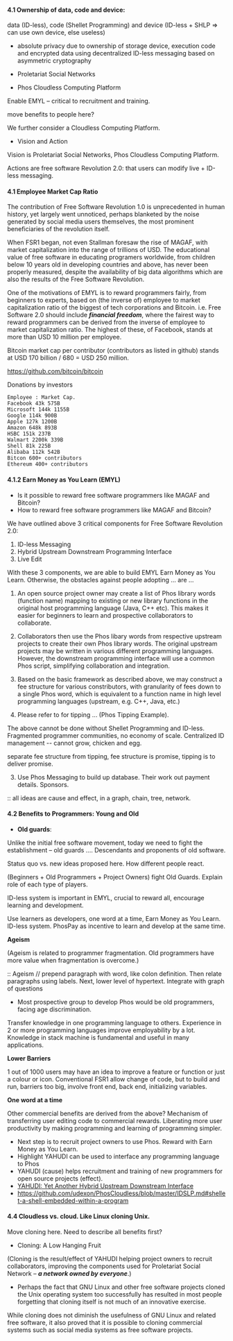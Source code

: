 #### 4.1 Ownership of data, code and device:


data (ID-less), code (Shellet Programming) and device (ID-less + SHLP => can use own device, else useless)

- absolute privacy due to ownership of storage device, execution code and encrypted  data using decentralized ID-less messaging based on asymmetric cryptography

- Proletariat Social Networks

- Phos Cloudless Computing Platform

Enable EMYL &ndash; critical to recruitment and training.

move benefits to people here?

We further consider a Cloudless Computing Platform.

- Vision and Action

Vision is Proletariat Social Networks, Phos Cloudless Computing Platform. 

Actions are free software Revolution 2.0: that users can modify live + ID-less messaging. 


#### 4.1 Employee Market Cap Ratio

The contribution of Free Software Revolution 1.0 is unprecedented in human history, yet largely went unnoticed, perhaps blanketed by the noise generated by social media users themselves, the most prominent beneficiaries of the revolution itself.

When FSR1 began, not even Stallman foresaw the rise of MAGAF, with market capitalization into the range of trillions of USD. The educational value of free software in educating programers worldwide, from children below 10 years old in developing countries and above, has never been properly measured, despite the availability of big data algorithms which are also the results of the Free Software Revolution.

One of the motivations of EMYL is to reward programmers fairly, from beginners to experts, based on (the inverse of) employee to market capitalization ratio of the biggest of tech corporations and Bitcoin. i.e. Free Software 2.0 should include ___financial freedom___, where the fairest way to reward programmers can be derived from the inverse of employee to market capitalization ratio. The highest of these, of Facebook, stands at more than USD 10 million per employee.

Bitcoin market cap per contributor (contributors as listed in github) stands at USD 170 billion / 680 = USD 250 million.

https://github.com/bitcoin/bitcoin

Donations by investors

```
Employee : Market Cap.
Facebook 43k 575B
Microsoft 144k 1155B
Google 114k 900B
Apple 127k 1200B
Amazon 648k 893B
HSBC 151k 237B
Walmart 2200k 339B
Shell 81k 225B
Alibaba 112k 542B
Bitcon 600+ contributors
Ethereum 400+ contributors
```

#### 4.1.2 Earn Money as You Learn (EMYL)

- Is it possible to reward free software programmers like MAGAF and Bitcoin?
- How to reward free software programmers like MAGAF and Bitcoin?

We have outlined above 3 critical components for Free Software Revolution 2.0:

1. ID-less Messaging
2. Hybrid Upstream Downstream Programming Interface
3. Live Edit

With these 3 components, we are able to build EMYL Earn Money as You Learn. Otherwise, the obstacles against people adopting ... are ...

1. An open source project owner may create a list of Phos library words (function name) mapping to existing or new library functions in the original host programming language (Java, C++ etc). This makes it easier for beginners to learn and prospective collaborators to collaborate.

2. Collaborators then use the Phos libary words from respective upstream projects to create their own Phos library words. The original upstream projects may be written in various different programming languages. However, the downstream programming interface will use a common Phos script, simplifying collaboration and integration.

3. Based on the basic framework as described above, we may construct a fee structure for various constributors, with granularity of fees down to a single Phos word, which is equivalent to a function name in high level programming languages (upstream, e.g. C++, Java, etc.) 

4. Please refer to for tipping ... (Phos Tipping Example).

The above cannot be done without Shellet Programming and ID-less. Fragmented programmer communities, no economy of scale. Centralized ID management -- cannot grow, chicken and egg.

separate fee structure from tipping, fee structure is promise, tipping is to deliver promise.

3. Use Phos Messaging to build up database. Their work out payment details. Sponsors.

:: all ideas are cause and effect, in a graph, chain, tree, network.

#### 4.2 Benefits to Programmers: Young and Old

- __Old guards__:

Unlike the initial free software movement, today we need to fight the establishment &ndash; old guards .... Descendants and proponents of old software.

Status quo vs. new ideas proposed here. How different people react.

(Beginners + Old Programmers + Project Owners) fight Old Guards. Explain role of each type of players.

ID-less system is important in EMYL, crucial to reward all, encourage learning and development.

Use learners as developers, one word at a time, Earn Money as You Learn. ID-less system. PhosPay as incentive to learn and develop at the same time.


__Ageism__

(Ageism is related to programmer fragmentation. Old programmers have more value when fragmentation is overcome.)

:: Ageism // prepend paragraph with word, like colon definition. Then relate paragraphs using labels. Next, lower level of hypertext. Integrate with graph of questions

- Most prospective group to develop Phos would be old programmers, facing age discrimination. 

Transfer knowledge in one programming language to others. Experience in 2 or more programming languages improve employability by a lot. Knowledge in stack machine is fundamental and useful in many applications.

__Lower Barriers__

1 out of 1000 users may have an idea to improve a feature or function or just a colour or icon. Conventional FSR1 allow change of code, but to build and run, barriers too big, involve front end, back end, initializing variables. 

__One word at a time__

Other commercial benefits are derived from the above? Mechanism of transferring user editing code to commercial rewards. Liberating more user productivity by making programming and learning of programming simpler.

  - Next step is to recruit project owners to use Phos. Reward with Earn Money as You Learn.
  - Highlight YAHUDI can be used to interface any programming language to Phos
  - YAHUDI (cause) helps recruitment and training of new programmers for open source projects (effect).
  - [ YAHUDI: Yet Another Hybrid Upstream Downstream Interface ](https://github.com/udexon/PhosCloudless/blob/master/YAHUDI_PSN_FSR2.md#yahudi-yet-another-hybrid-upstream-downstream-interface)
  - https://github.com/udexon/PhosCloudless/blob/master/IDSLP.md#shellet-a-shell-embedded-within-a-program





#### 4.4 Cloudless vs. cloud. Like Linux cloning Unix.

Move cloning here. Need to describe all benefits first?


- Cloning: A Low Hanging Fruit

(Cloning is the result/effect of YAHUDI helping project owners to recruit collaborators, improving the components used for Proletariat Social Network &ndash; ___a network owned by everyone___.)

- Perhaps the fact that GNU Linux and other free software projects cloned the Unix operating system too successfully has resulted in most people forgetting that cloning itself is not much of an innovative exercise. 

While cloning does not diminish the usefulness of GNU Linux and related free software, it also proved that it is possible to cloning commercial systems such as social media systems as free software projects.
